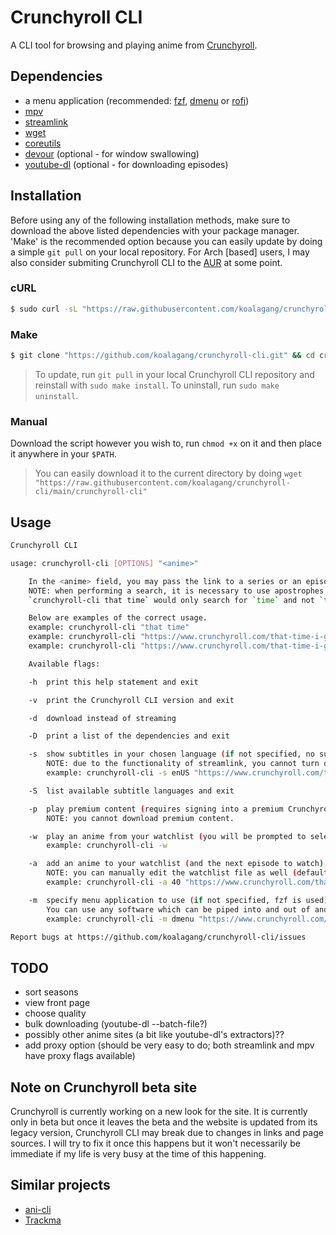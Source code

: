 # Crunchyroll CLI

A CLI tool for browsing and playing anime from [Crunchyroll](https://www.crunchyroll.com).

## Dependencies

* a menu application (recommended: [fzf](https://github.com/junegunn/fzf), [dmenu](http://tools.suckless.org/dmenu/) or [rofi](https://github.com/davatorium/rofi))
* [mpv](https://mpv.io/)
* [streamlink](https://streamlink.github.io/)
* [wget](https://www.gnu.org/software/wget/)
* [coreutils](https://www.gnu.org/software/coreutils/)
* [devour](https://github.com/salman-abedin/devour) (optional - for window swallowing)
* [youtube-dl](https://github.com/ytdl-org/youtube-dl) (optional - for downloading episodes)

## Installation

Before using any of the following installation methods, make sure to download the above listed dependencies with your package manager. 'Make' is the recommended option because you can easily update by doing a simple `git pull` on your local repository. For Arch [based] users, I may also consider submiting Crunchyroll CLI to the [AUR](https://aur.archlinux.org/) at some point.

### cURL

```sh
$ sudo curl -sL "https://raw.githubusercontent.com/koalagang/crunchyroll-cli/main/crunchyroll-cli" -o /usr/bin/crunchyroll-cli
```

### Make

```sh
$ git clone "https://github.com/koalagang/crunchyroll-cli.git" && cd crunchyroll-cli/ && sudo make install
```
> To update, run `git pull` in your local Crunchyroll CLI repository and reinstall with `sudo make install`.
> To uninstall, run `sudo make uninstall`.

### Manual

Download the script however you wish to, run `chmod +x` on it and then place it anywhere in your `$PATH`.
> You can easily download it to the current directory by doing `wget "https://raw.githubusercontent.com/koalagang/crunchyroll-cli/main/crunchyroll-cli"`

## Usage

```sh
Crunchyroll CLI

usage: crunchyroll-cli [OPTIONS] "<anime>"

	In the <anime> field, you may pass the link to a series or an episode or perform a fuzzy search.
	NOTE: when performing a search, it is necessary to use apostrophes or quotation marks otherwise you could end up with something like this:
	`crunchyroll-cli that time` would only search for `time` and not `that time`.

	Below are examples of the correct usage.
	example: crunchyroll-cli "that time"
	example: crunchyroll-cli "https://www.crunchyroll.com/that-time-i-got-reincarnated-as-a-slime"
	example: crunchyroll-cli "https://www.crunchyroll.com/that-time-i-got-reincarnated-as-a-slime/episode-1-the-storm-dragon-veldora-777519"

	Available flags:

	-h	print this help statement and exit

	-v	print the Crunchyroll CLI version and exit

	-d	download instead of streaming

	-D	print a list of the dependencies and exit

	-s	show subtitles in your chosen language (if not specified, no subtitles are shown)
		NOTE: due to the functionality of streamlink, you cannot turn off subtitles *when viewing premium content*; if not specified streamlink will use your system locale.
		example: crunchyroll-cli -s enUS "https://www.crunchyroll.com/that-time-i-got-reincarnated-as-a-slime"

	-S	list available subtitle languages and exit

	-p	play premium content (requires signing into a premium Crunchyroll account - you will be prompted with username and password fields)
		NOTE: you cannot download premium content.

	-w	play an anime from your watchlist (you will be prompted to select an anime) - requires at least two anime in your watchlist for Crunchyroll CLI to act as expected
		example: crunchyroll-cli -w

	-a	add an anime to your watchlist (and the next episode to watch)
		NOTE: you can manually edit the watchlist file as well (default location is ~/.local/share/crunchyroll/watchlist.csv)
		example: crunchyroll-cli -a 40 "https://www.crunchyroll.com/that-time-i-got-reincarnated-as-a-slime"

	-m	specify menu application to use (if not specified, fzf is used)
		You can use any software which can be piped into and out of and used as a menu but it is recommended that you choose between dmenu, rofi and fzf.
		example: crunchyroll-cli -m dmenu "https://www.crunchyroll.com/that-time-i-got-reincarnated-as-a-slime"

Report bugs at https://github.com/koalagang/crunchyroll-cli/issues
```

## TODO

* sort seasons
* view front page
* choose quality
* bulk downloading (youtube-dl --batch-file?)
* possibly other anime sites (a bit like youtube-dl's extractors)??
* add proxy option (should be very easy to do; both streamlink and mpv have proxy flags available)

## Note on Crunchyroll beta site

Crunchyroll is currently working on a new look for the site. It is currently only in beta but once it leaves the beta and the website is updated from its legacy version, Crunchyroll CLI may break due to changes in links and page sources. I will try to fix it once this happens but it won't necessarily be immediate if my life is very busy at the time of this happening.

## Similar projects

* [ani-cli](https://github.com/pystardust/ani-cli)
* [Trackma](https://github.com/z411/trackma)
